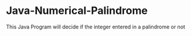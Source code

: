 # Java-Numerical-Palindrome
This Java Program will decide if the integer entered in a palindrome or not
